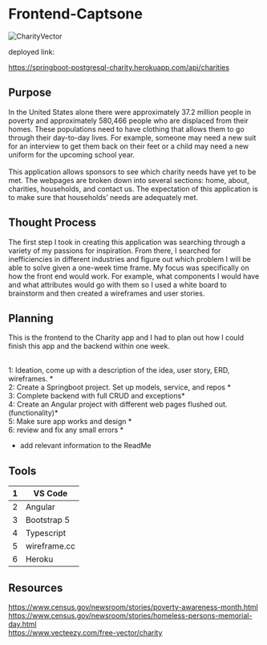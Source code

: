 # Frontend-Captsone
![CharityVector](https://static.vecteezy.com/system/resources/previews/000/398/804/non_2x/illustration-of-charity-support-vector.jpg)

deployed link: 

[//]: # (https://springboot-postgresql-charity.herokuapp.com/)
https://springboot-postgresql-charity.herokuapp.com/api/charities

## Purpose
In the United States alone there were approximately 37.2 million people in poverty and approximately 580,466 people who are displaced from their homes. These populations need to have clothing that allows them to go through their day-to-day lives. For example, someone may need a new suit for an interview to get them back on their feet or a child may need a new uniform for the upcoming school year.
<br> 
<br>This application allows sponsors to see which charity needs have yet to be met. The webpages are broken down into several sections: home, about, charities, households, and contact us. The expectation of this application is to make sure that households’ needs are adequately met.

## Thought Process

The first step I took in creating this application was searching through a variety of my passions for inspiration. From there, I searched for inefficiencies in different industries and figure out which problem I will be able to solve given a one-week time frame. My focus was specifically on how the front end would work. For example, what components I would have and what attributes would go with them so I used a white board to brainstorm and then created a wireframes and user stories. 

## Planning 
This is the frontend to the Charity app and I had to plan out how I could finish this app and the backend within one week. 

<br>1: Ideation, come up with a description of the idea, user story, ERD, wireframes. *
<br>2: Create a Springboot project. Set up models, service, and repos *
<br>3: Complete backend with full CRUD and exceptions*
<br>4: Create an Angular project with different web pages flushed out. (functionality)*
<br>5: Make sure app works and design *
<br>6: review and fix any small errors *

* add relevant information to the ReadMe

## Tools

| 1   | VS Code |
|-----|---------------|
| 2   | Angular       |
| 3   | Bootstrap 5   |
| 4   | Typescript    |
| 5   | wireframe.cc  |
| 6   | Heroku        |
## Resources 
https://www.census.gov/newsroom/stories/poverty-awareness-month.html
<br> https://www.census.gov/newsroom/stories/homeless-persons-memorial-day.html
<br>https://www.vecteezy.com/free-vector/charity